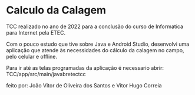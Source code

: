 # Calculo da Calagem
TCC realizado no ano de 2022 para a conclusão do curso de Informatica para Internet pela ETEC.

Com o pouco estudo que tive sobre Java e Android Studio,
desenvolvi uma aplicação que atende às necessidades do cálculo da calagem no campo, pelo celular e offline.

Para ir até as telas programadas da aplicação é necessario abrir: TCC/app/src/main/javabretectcc

feito por: João Vitor de Oliveira dos Santos e Vitor Hugo Correia
